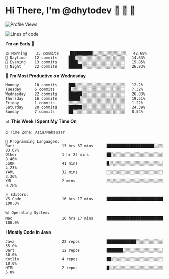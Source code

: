 # Hi There, I'm @dhytodev 👋 👋 👋

<!--
**DhytoDev/dhytodev** is a ✨ _special_ ✨ repository because its `README.md` (this file) appears on your GitHub profile.

Here are some ideas to get you started:

- 🔭 I’m currently working on ...
- 🌱 I’m currently learning ...
- 👯 I’m looking to collaborate on ...
- 🤔 I’m looking for help with ...
- 💬 Ask me about ...
- 📫 How to reach me: ...
- 😄 Pronouns: ...
- ⚡ Fun fact: ...
-->

<!--START_SECTION:waka-->
![Profile Views](http://img.shields.io/badge/Profile%20Views-5-blue)

![Lines of code](https://img.shields.io/badge/From%20Hello%20World%20I%27ve%20Written-265604%20lines%20of%20code-blue)

**I'm an Early 🐤** 

```text
🌞 Morning    35 commits     ██████████░░░░░░░░░░░░░░░   42.68% 
🌆 Daytime    12 commits     ███░░░░░░░░░░░░░░░░░░░░░░   14.63% 
🌃 Evening    13 commits     ████░░░░░░░░░░░░░░░░░░░░░   15.85% 
🌙 Night      22 commits     ██████░░░░░░░░░░░░░░░░░░░   26.83%

```
📅 **I'm Most Productive on Wednesday** 

```text
Monday       10 commits     ███░░░░░░░░░░░░░░░░░░░░░░   12.2% 
Tuesday      6 commits      █░░░░░░░░░░░░░░░░░░░░░░░░   7.32% 
Wednesday    22 commits     ██████░░░░░░░░░░░░░░░░░░░   26.83% 
Thursday     16 commits     █████░░░░░░░░░░░░░░░░░░░░   19.51% 
Friday       1 commits      ░░░░░░░░░░░░░░░░░░░░░░░░░   1.22% 
Saturday     20 commits     ██████░░░░░░░░░░░░░░░░░░░   24.39% 
Sunday       7 commits      ██░░░░░░░░░░░░░░░░░░░░░░░   8.54%

```


📊 **This Week I Spent My Time On** 

```text
⌚︎ Time Zone: Asia/Makassar

💬 Programming Languages: 
Dart                     13 hrs 37 mins      █████████████████████░░░░   83.67% 
Other                    1 hr 22 mins        ██░░░░░░░░░░░░░░░░░░░░░░░   8.46% 
JSON                     41 mins             █░░░░░░░░░░░░░░░░░░░░░░░░   4.23% 
YAML                     32 mins             ░░░░░░░░░░░░░░░░░░░░░░░░░   3.36% 
XML                      2 mins              ░░░░░░░░░░░░░░░░░░░░░░░░░   0.28%

🔥 Editors: 
VS Code                  16 hrs 17 mins      █████████████████████████   100.0%

💻 Operating System: 
Mac                      16 hrs 17 mins      █████████████████████████   100.0%

```

**I Mostly Code in Java** 

```text
Java                     22 repos            █████████████░░░░░░░░░░░░   55.0% 
Dart                     12 repos            ███████░░░░░░░░░░░░░░░░░░   30.0% 
Kotlin                   4 repos             ██░░░░░░░░░░░░░░░░░░░░░░░   10.0% 
HTML                     2 repos             █░░░░░░░░░░░░░░░░░░░░░░░░   5.0%

```



<!--END_SECTION:waka-->
